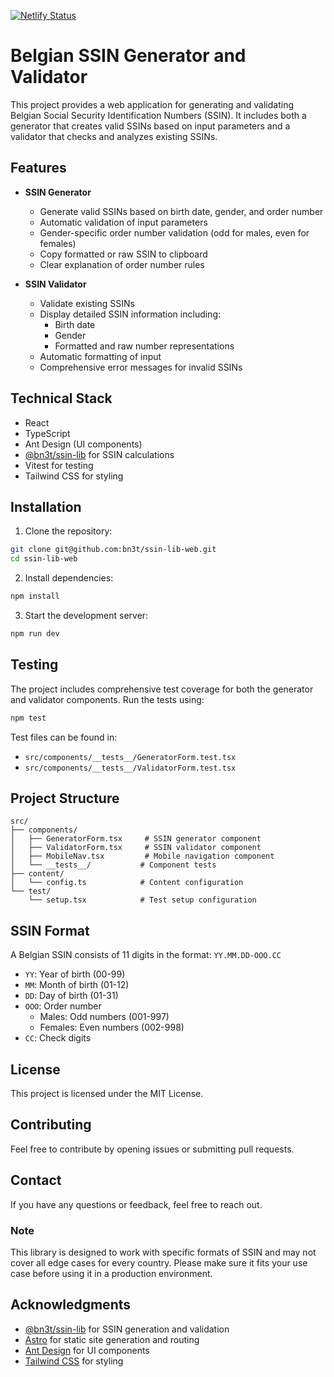 [![Netlify Status](https://api.netlify.com/api/v1/badges/6bccf062-2852-4764-aa50-1f72ee9aed87/deploy-status)](https://app.netlify.com/sites/ssin-lib/deploys)

# Belgian SSIN Generator and Validator

This project provides a web application for generating and validating Belgian Social Security Identification Numbers (SSIN). It includes both a generator that creates valid SSINs based on input parameters and a validator that checks and analyzes existing SSINs.

## Features

- **SSIN Generator**

  - Generate valid SSINs based on birth date, gender, and order number
  - Automatic validation of input parameters
  - Gender-specific order number validation (odd for males, even for females)
  - Copy formatted or raw SSIN to clipboard
  - Clear explanation of order number rules

- **SSIN Validator**
  - Validate existing SSINs
  - Display detailed SSIN information including:
    - Birth date
    - Gender
    - Formatted and raw number representations
  - Automatic formatting of input
  - Comprehensive error messages for invalid SSINs

## Technical Stack

- React
- TypeScript
- Ant Design (UI components)
- [@bn3t/ssin-lib](https://www.npmjs.com/package/@bn3t/ssin-lib) for SSIN calculations
- Vitest for testing
- Tailwind CSS for styling

## Installation

1. Clone the repository:

```bash
git clone git@github.com:bn3t/ssin-lib-web.git
cd ssin-lib-web
```

2. Install dependencies:

```bash
npm install
```

3. Start the development server:

```bash
npm run dev
```

## Testing

The project includes comprehensive test coverage for both the generator and validator components. Run the tests using:

```bash
npm test
```

Test files can be found in:

- `src/components/__tests__/GeneratorForm.test.tsx`
- `src/components/__tests__/ValidatorForm.test.tsx`

## Project Structure

```
src/
├── components/
│   ├── GeneratorForm.tsx     # SSIN generator component
│   ├── ValidatorForm.tsx     # SSIN validator component
│   ├── MobileNav.tsx         # Mobile navigation component
│   └── __tests__/           # Component tests
├── content/
│   └── config.ts            # Content configuration
└── test/
    └── setup.tsx            # Test setup configuration
```

## SSIN Format

A Belgian SSIN consists of 11 digits in the format: `YY.MM.DD-OOO.CC`

- `YY`: Year of birth (00-99)
- `MM`: Month of birth (01-12)
- `DD`: Day of birth (01-31)
- `OOO`: Order number
  - Males: Odd numbers (001-997)
  - Females: Even numbers (002-998)
- `CC`: Check digits

## License

This project is licensed under the MIT License.

## Contributing

Feel free to contribute by opening issues or submitting pull requests.

## Contact

If you have any questions or feedback, feel free to reach out.

### Note

This library is designed to work with specific formats of SSIN and may not cover all edge cases for every country. Please make sure it fits your use case before using it in a production environment.

## Acknowledgments

- [@bn3t/ssin-lib](https://www.npmjs.com/package/@bn3t/ssin-lib) for SSIN generation and validation
- [Astro](https://astro.build/) for static site generation and routing
- [Ant Design](https://ant.design/) for UI components
- [Tailwind CSS](https://tailwindcss.com/) for styling
